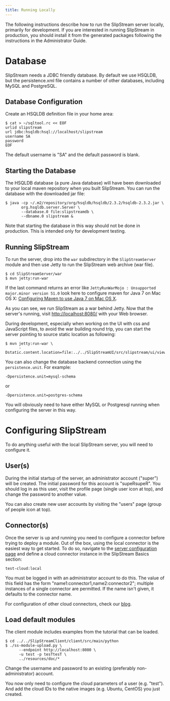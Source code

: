 ```yaml
---
title: Running Locally
---
```


The following instructions describe how to run the SlipStream server
locally, primarily for development.  If you are interested in running
SlipStream in production, you should install it from the generated
packages following the instructions in the Administrator Guide.

# Database

SlipStream needs a JDBC friendly database. By default we use HSQLDB,
but the persistence.xml file contains a number of other databases,
including MySQL and PostgreSQL.

## Database Configuration

Create an HSQLDB definition file in your home area:

```
$ cat > ~/sqltool.rc << EOF
urlid slipstream
url jdbc:hsqldb:hsql://localhost/slipstream
username SA
password
EOF
```

The default username is "SA" and the default password is blank.

## Starting the Database

The HSQLDB database (a pure Java database) will have been downloaded
to your local maven repository when you built SlipStream.  You can run
the database with the downloaded jar file:

```
$ java -cp ~/.m2/repository/org/hsqldb/hsqldb/2.3.2/hsqldb-2.3.2.jar \
       org.hsqldb.server.Server \
       --database.0 file:slipstreamdb \
       --dbname.0 slipstream &
```

Note that starting the database in this way should not be done in
production.  This is intended only for development testing. 

## Running SlipStream

To run the server, drop into the `war` subdirectory in the
`SlipStreamServer` module and then use Jetty to run the SlipStream web
archive (war file). 

```
$ cd SlipStreamServer/war
$ mvn jetty:run-war
```

If the last command returns an error like `JettyRunWarMojo :
Unsupported major.minor version 51.0` look here to configure maven for
Java 7 on Mac OS X: 
[Configuring Maven to use Java 7 on Mac OS
X](http://www.jayway.com/2013/03/08/configuring-maven-to-use-java-7-on-mac-os-x/).

As you can see, we run SlipStream as a war behind Jetty.  Now that the
server's running, visit
[http://localhost:8080/](http://localhost:8080/) with your Web
browser.


During development, especially when working on the UI with css and
JavaScript files, to avoid the war building round trip, you can start
the server pointing to source static location as following:

```
$ mvn jetty:run-war \
      -Dstatic.content.location=file:../../SlipStreamUI/src/slipstream/ui/views 
```

You can also change the database backend connection using the
`persistence.unit`. For example:

```
-Dpersistence.unit=mysql-schema
```

or

```
-Dpersistence.unit=postgres-schema
```

You will obviously need to have either MySQL or Postgresql running
when configuring the server in this way.

# Configuring SlipStream

To do anything useful with the local SlipStream server, you will need
to configure it.  

## User(s)

During the initial startup of the server, an administrator account
("super") will be created.  The initial password for this account is
"supeRsupeR".  You should log in as this user, visit the profile page
(single user icon at top), and change the password to another value.

You can also create new user accounts by visiting the "users" page
(group of people icon at top).

## Connector(s)

Once the server is up and running you need to configure a connector
before trying to deploy a module. Out of the box, using the local
connector is the easiest way to get started. To do so, navigate to the
[server configuration page](http://localhost:8080/configuration) and
define a cloud connector instance in the SlipStream Basics section:

```
test-cloud:local
```

You must be logged in with an administrator account to do this.  The
value of this field has the form "name1:connector1,name2:connector2";
multiple instances of a single connector are permitted.  If the name
isn't given, it defaults to the connector name.

For configuration of other cloud connectors, check our
[blog](http://sixsq.com/blog/index.html).

## Load default modules

The client module includes examples from the tutorial that can be
loaded.

```
$ cd ../../SlipStreamClient/client/src/main/python
$ ./ss-module-upload.py \
      --endpoint http://localhost:8080 \
      -u test -p tesTtesT \
      ../resources/doc/*
```

Change the username and password to an existing (preferably
non-administrator) account.

You now only need to configure the cloud parameters of a user
(e.g. "test"). And add the cloud IDs to the native images
(e.g. Ubuntu, CentOS) you just created.
